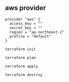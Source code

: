## aws provider
```
provider "aws" {
  access_key = ""
  secret_key = ""
  region = "ap-northeast-2"
  profile = "default"
}
```

```
terraform init
```

```
terraform plan
```

```
terraform apply
```

```
terraform destroy
```
